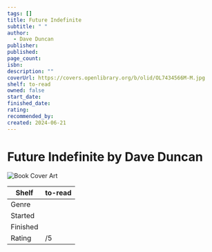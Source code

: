 ```yaml
---
tags: []
title: Future Indefinite
subtitle: " "
author:
  - Dave Duncan
publisher: 
published: 
page_count: 
isbn: 
description: ""
coverUrl: https://covers.openlibrary.org/b/olid/OL7434566M-M.jpg
shelf: to-read
owned: false
start_date: 
finished_date: 
rating: 
recommended_by: 
created: 2024-06-21
---
```


# Future Indefinite by Dave Duncan

![Book Cover Art](https://covers.openlibrary.org/b/olid/OL7434566M-M.jpg)

| Shelf | to-read |
| --- | --- |
| Genre |  |
| Started |  |
| Finished |  |
| Rating | /5 |


